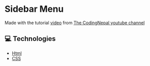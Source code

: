 # Sidebar Menu

Made with the tutorial [video](https://www.youtube.com/watch?v=V0O4pY2xX10&ab_channel=CodingNepal) from [The CodingNepal youtube channel](https://www.youtube.com/channel/UCk7xIEmd3MeyhIu2StLX5yA)

## :computer: Technologies

- [Html](https://www.w3schools.com/html/)
- [CSS](https://www.w3schools.com/css/)
